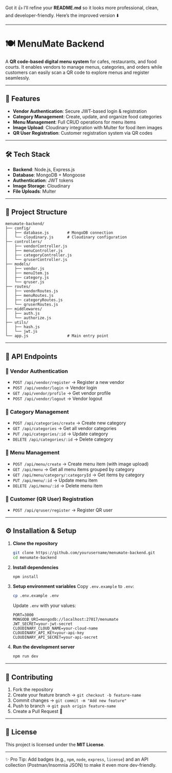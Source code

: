 Got it 👍 I’ll refine your **README.md** so it looks more professional, clean, and developer-friendly.
Here’s the improved version ⬇️

---

# 🍽️ MenuMate Backend

A **QR code-based digital menu system** for cafes, restaurants, and food courts.
It enables vendors to manage menus, categories, and orders while customers can easily scan a QR code to explore menus and register seamlessly.

---

## 🚀 Features

* **Vendor Authentication**: Secure JWT-based login & registration
* **Category Management**: Create, update, and organize food categories
* **Menu Management**: Full CRUD operations for menu items
* **Image Upload**: Cloudinary integration with Multer for food item images
* **QR User Registration**: Customer registration system via QR codes

---

## 🛠️ Tech Stack

* **Backend**: Node.js, Express.js
* **Database**: MongoDB + Mongoose
* **Authentication**: JWT tokens
* **Image Storage**: Cloudinary
* **File Uploads**: Multer

---

## 📂 Project Structure

```
menumate-backend/
├── config/
│   ├── database.js        # MongoDB connection
│   └── cloudinary.js      # Cloudinary configuration
├── controllers/
│   ├── vendorController.js
│   ├── menuController.js
│   ├── categoryController.js
│   └── qruserController.js
├── models/
│   ├── vendor.js
│   ├── menuItem.js
│   ├── category.js
│   └── qruser.js
├── routes/
│   ├── vendorRoutes.js
│   ├── menuRoutes.js
│   ├── categoryRoutes.js
│   └── qruserRoutes.js
├── middlewares/
│   ├── auth.js
│   └── authorize.js
├── utils/
│   ├── hash.js
│   └── jwt.js
└── app.js                 # Main entry point
```

---

## 📌 API Endpoints

### 🔑 Vendor Authentication

* `POST /api/vendor/register` → Register a new vendor
* `POST /api/vendor/login` → Vendor login
* `GET /api/vendor/profile` → Get vendor profile
* `POST /api/vendor/logout` → Vendor logout

### 📂 Category Management

* `POST /api/categories/create` → Create new category
* `GET /api/categories` → Get all vendor categories
* `PUT /api/categories/:id` → Update category
* `DELETE /api/categories/:id` → Delete category

### 🍴 Menu Management

* `POST /api/menu/create` → Create menu item (with image upload)
* `GET /api/menu` → Get all menu items grouped by category
* `GET /api/menu/category/:categoryId` → Get items by category
* `PUT /api/menu/:id` → Update menu item
* `DELETE /api/menu/:id` → Delete menu item

### 👥 Customer (QR User) Registration

* `POST /api/qruser/register` → Register QR user

---

## ⚙️ Installation & Setup

1. **Clone the repository**

   ```bash
   git clone https://github.com/yourusername/menumate-backend.git
   cd menumate-backend
   ```

2. **Install dependencies**

   ```bash
   npm install
   ```

3. **Setup environment variables**
   Copy `.env.example` to `.env`:

   ```bash
   cp .env.example .env
   ```

   Update `.env` with your values:

   ```env
   PORT=3000
   MONGODB_URI=mongodb://localhost:27017/menumate
   JWT_SECRET=your-jwt-secret
   CLOUDINARY_CLOUD_NAME=your-cloud-name
   CLOUDINARY_API_KEY=your-api-key
   CLOUDINARY_API_SECRET=your-api-secret
   ```

4. **Run the development server**

   ```bash
   npm run dev
   ```

---

## 🤝 Contributing

1. Fork the repository
2. Create your feature branch → `git checkout -b feature-name`
3. Commit changes → `git commit -m "Add new feature"`
4. Push to branch → `git push origin feature-name`
5. Create a Pull Request 🎉

---

## 📜 License

This project is licensed under the **MIT License**.

---

✨ Pro Tip: Add badges (e.g., `npm`, `node`, `express`, `license`) and an API collection (Postman/Insomnia JSON) to make it even more dev-friendly.

